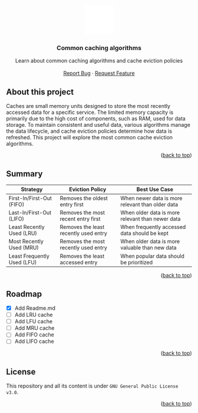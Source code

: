 <a name="readme-top"></a>

<br />
<div align="center">
<a href="">
    <img src="assets/readme.svg" alt="Logo" width="80" height="80">
  </a>
  <h3 align="center">Common caching algorithms</h3>

  <p align="center">
    Learn about common caching algorithms and cache eviction policies
    <br />
    <br />
    <a href="https://github.com/pallandir/caching-eviction-policies/issues">Report Bug</a>
    ·
    <a href="https://github.com/pallandir/caching-eviction-policies/issues">Request Feature</a>
  </p>
</div>

## About this project

Caches are small memory units designed to store the most recently accessed data for a specific service. The limited memory capacity is primarily due to the high cost of components, such as RAM, used for data storage. To maintain consistent and useful data, various algorithms manage the data lifecycle, and cache eviction policies determine how data is refreshed. This project will explore the most common cache eviction algorithms.

<p align="right">(<a href="#readme-top">back to top</a>)</p>

<!-- SUMMARY -->

## Summary

| Strategy                    | Eviction Policy                       | Best Use Case                                    |
| --------------------------- | ------------------------------------- | ------------------------------------------------ |
| First-In/First-Out (FIFO)   | Removes the oldest entry first        | When newer data is more relevant than older data |
| Last-In/First-Out (LIFO)    | Removes the most recent entry first   | When older data is more relevant than newer data |
| Least Recently Used (LRU)   | Removes the least recently used entry | When frequently accessed data should be kept     |
| Most Recently Used (MRU)    | Removes the most recently used entry  | When older data is more valuable than new data   |
| Least Frequently Used (LFU) | Removes the least accessed entry      | When popular data should be prioritized          |

<p align="right">(<a href="#readme-top">back to top</a>)</p>

<!-- ROADMAP -->

## Roadmap

- [x] Add Readme.md
- [ ] Add LRU cache
- [ ] Add LFU cache
- [ ] Add MRU cache
- [ ] Add FIFO cache
- [ ] Add LIFO cache

<p align="right">(<a href="#readme-top">back to top</a>)</p>

<!-- LICENSE -->

## License

This repository and all its content is under `GNU General Public License v3.0`.

<p align="right">(<a href="#readme-top">back to top</a>)</p>
